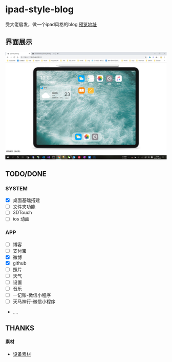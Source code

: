 # ipad-style-blog

受大佬启发，做一个ipad风格的blog [预览地址](http://blog.smartcoder.club)


## 界面展示
![image](src//sample/QQ截图20191020212624.jpg)


## TODO/DONE

### SYSTEM
- [x] 桌面基础搭建
- [ ] 文件夹功能
- [ ] 3DTouch
- [ ] ios 动画

### APP
- [ ] 博客
- [ ] 支付宝
- [x] 微博
- [x] github
- [ ] 照片
- [ ] 天气
- [ ] 设置
- [ ] 音乐
- [ ] 一记账-微信小程序
- [ ] 天马神行-微信小程序
- ....


## THANKS

#### 素材
- [设备素材](http://facebook.design/devices) 

